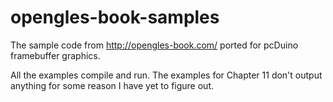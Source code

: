 opengles-book-samples
=====================

The sample code from http://opengles-book.com/ ported for pcDuino framebuffer graphics.

All the examples compile and run.  The examples for Chapter 11 don't output anything 
for some reason I have yet to figure out.

